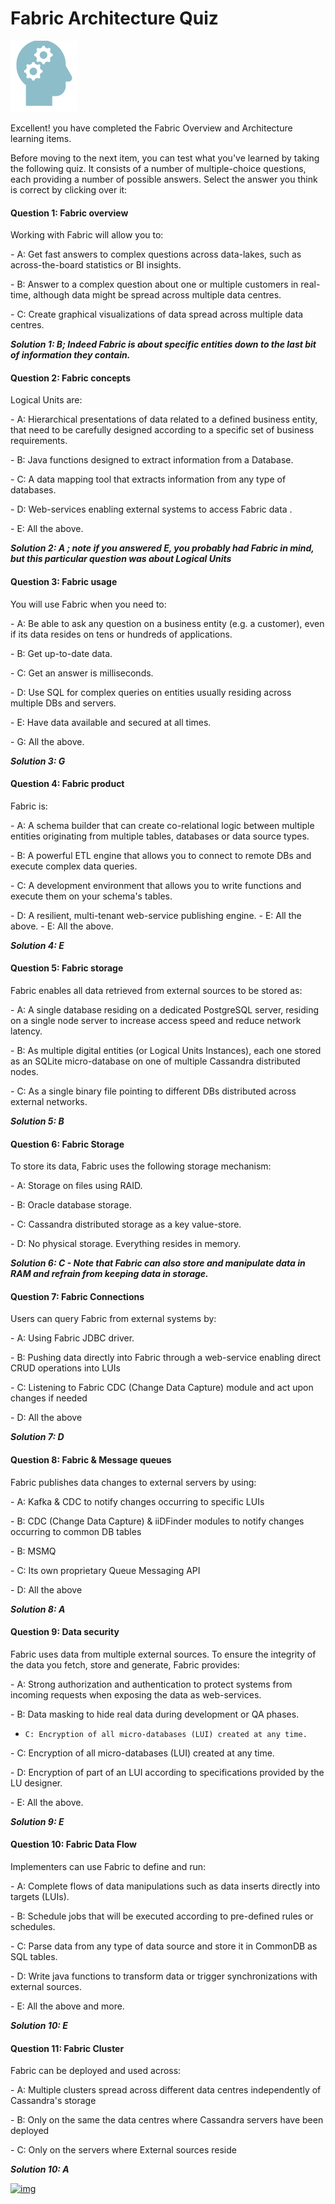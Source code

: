 # Fabric Architecture Quiz

![](/academy/Training_Level_1/03_fabric_basic_LU/images/Quiz.png) 



Excellent! you have completed the Fabric Overview and Architecture learning items.

 


Before moving to the next item, you can test what you've learned by taking the following quiz. It consists of a number of multiple-choice questions, each providing a number of possible answers. Select the answer you think is correct by clicking over it:




#### Question 1: Fabric overview

Working with Fabric will allow you to:


\-  A: Get fast answers to complex questions across data-lakes, such as across-the-board statistics or BI insights.


\-  B: Answer to a complex question about one or multiple customers in real-time, although data might be spread across multiple data centres.


\-  C: Create graphical visualizations of data spread across multiple data centres.
 
 ***Solution 1: B; Indeed Fabric is about specific entities down to the last bit of information they contain.***



#### Question 2: Fabric concepts

Logical Units are:


\- A: Hierarchical presentations of data related to a defined business entity, that need to be carefully designed according to a specific set of business requirements.


\-  B: Java functions designed to extract information from a Database.  


\-  C: A data mapping tool that extracts information from any type of databases.


\-  D: Web-services enabling external systems to access Fabric data . 


\-  E: All the above.

***Solution 2: A ; note if you answered E, you probably had Fabric in mind, but this particular question was about Logical Units***

 



#### Question 3: Fabric usage

You will use Fabric when you need to:


\- A: Be able to ask any question on a business entity (e.g. a customer), even if its data resides on tens or hundreds of applications.


\- B: Get up-to-date data.


\- C: Get an answer is milliseconds. 


\- D: Use SQL for complex queries on entities usually residing across multiple DBs and servers.


\- E: Have data available and secured at all times.


\- G: All the above.


 ***Solution 3: G***





#### Question 4: Fabric product

Fabric is:


\- A: A schema builder that can create co-relational logic between multiple entities originating from multiple tables, databases or data source types.


\- B: A powerful ETL engine that allows you to connect to remote DBs and execute complex data queries. 


\- C: A development environment that allows you to write functions and execute them on your schema's tables.


\- D: A resilient, multi-tenant web-service publishing engine. 
\-     E: All the above.
\- E: All the above.

***Solution 4: E***






#### Question 5: Fabric storage

Fabric enables all data retrieved from external sources to be stored as:


\- A: A single database residing on a dedicated PostgreSQL server, residing on a single node server to increase access speed and reduce network latency.


\- B: As multiple digital entities (or Logical Units Instances), each one stored as an SQLite micro-database on one of multiple Cassandra distributed nodes.


\- C: As a single binary file pointing to different DBs distributed across external networks.


 ***Solution 5: B***





#### Question 6: Fabric Storage

To store its data, Fabric uses the following storage mechanism:


\-  A: Storage on files using RAID.


\-  B: Oracle database storage.


\-  C: Cassandra distributed storage as a key value-store.


\-  D: No physical storage. Everything resides in memory.

***Solution 6: C - Note that Fabric can also store and manipulate data in RAM and refrain from keeping data in storage.***






#### Question 7: Fabric Connections

Users can query Fabric from external systems by:

\- A: Using Fabric JDBC driver.

\- B: Pushing data directly into Fabric through a web-service enabling direct CRUD operations into LUIs

\- C: Listening to Fabric CDC (Change Data Capture) module and act upon changes if needed

\- D: All the above

***Solution 7: D***





####  Question 8: Fabric & Message queues

Fabric publishes data changes to external servers by using:

\- A: Kafka & CDC to notify changes occurring to specific LUIs

\- B: CDC (Change Data Capture) & iiDFinder modules to notify changes occurring to common DB tables

\- B: MSMQ 

\- C: Its own proprietary Queue Messaging API

\- D: All the above

***Solution 8: A***





#### Question 9: Data security

Fabric uses data from multiple external sources. To ensure the integrity of the data you fetch, store and generate, Fabric provides:


\- A: Strong authorization and authentication to protect systems from incoming requests when exposing the data as web-services. 


\- B: Data masking to hide real data during development or QA phases.

-     C: Encryption of all micro-databases (LUI) created at any time.
\- C: Encryption of all micro-databases (LUI) created at any time.


\- D: Encryption of part of an LUI according to specifications provided by the LU designer. 


\- E: All the above.

***Solution 9: E***

 


#### Question 10: Fabric Data Flow

Implementers can use Fabric to define and run:


\- A: Complete flows of data manipulations such as data inserts directly into targets (LUIs).


\- B: Schedule jobs that will be executed according to pre-defined rules or schedules.


\- C: Parse data from any type of data source and store it in CommonDB as SQL tables.


\- D: Write java functions to transform data  or trigger synchronizations with external sources.


\- E: All the above and more. 

***Solution 10: E***








#### Question 11: Fabric Cluster

Fabric can be deployed and used across:

\- A: Multiple clusters spread across different data centres independently of Cassandra's storage

\- B: Only on the same the data centres where Cassandra servers have been deployed

\- C: Only on the servers where External sources reside

 ***Solution 10: A***





[![img](https://github.com/k2view-academy/K2View-Academy/raw/master/articles/images/Previous.png)](/academy/Training_Level_1/02_Fabric_Architecture/2_1_FabricArchitectureOverview.md)